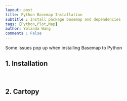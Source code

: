```yaml
---
layout: post
title: Python Basemap Installation
subtitle : Install package basemap and dependencies
tags: [Python,Plot,Map]
author: Yolanda Wang
comments : False
---
```


Some issues pop up when installing Basemap to Python
<br>


<h2>1. Installation </h2>

<br>

<h2>2. Cartopy </h2>

<br>


